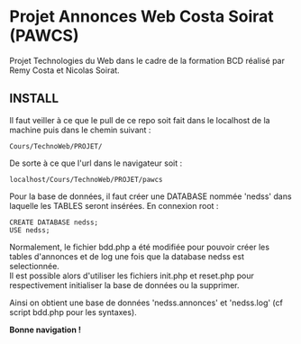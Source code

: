 # Projet Annonces Web Costa Soirat (PAWCS)

Projet Technologies du Web dans le cadre de la formation BCD réalisé par Remy Costa et Nicolas Soirat.

## INSTALL 

Il faut veiller à ce que le pull de ce repo soit fait dans le localhost de la machine puis dans le chemin suivant : 
```
Cours/TechnoWeb/PROJET/
```
De sorte à ce que l'url dans le navigateur soit : 
```
localhost/Cours/TechnoWeb/PROJET/pawcs
```

Pour la base de données, il faut créer une DATABASE nommée 'nedss' dans laquelle les TABLES seront insérées.
En connexion root : 
```
CREATE DATABASE nedss;
USE nedss;
```


Normalement, le fichier bdd.php a été modifiée pour pouvoir créer les tables d'annonces et de log une fois que la database nedss est selectionnée.    
Il est possible alors d'utiliser les fichiers init.php et reset.php pour respectivement initialiser la base de données ou la supprimer. 


Ainsi on obtient une base de données 'nedss.annonces' et 'nedss.log' (cf script bdd.php pour les syntaxes).


**Bonne navigation !**


